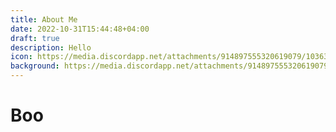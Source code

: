 ```yaml
---
title: About Me
date: 2022-10-31T15:44:48+04:00
draft: true
description: Hello
icon: https://media.discordapp.net/attachments/914897555320619079/1036342696824016926/kindpng_259742.png?width=452&height=452
background: https://media.discordapp.net/attachments/914897555320619079/1036350152149049364/unknown.png?width=678&height=452
---
```

# Boo